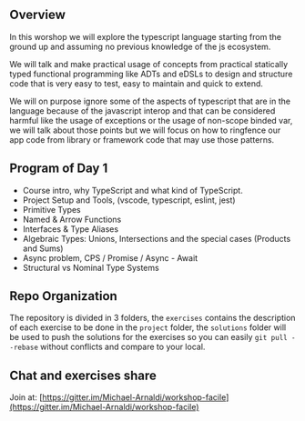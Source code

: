 ## Overview

In this worshop we will explore the typescript language starting from the ground up and assuming no previous knowledge of the js ecosystem.

We will talk and make practical usage of concepts from practical statically typed functional programming like ADTs and eDSLs to design and structure code that is very easy to test, easy to maintain and quick to extend.

We will on purpose ignore some of the aspects of typescript that are in the language because of the javascript interop and that can be considered harmful like the usage of exceptions or the usage of non-scope binded var, we will talk about those points but we will focus on how to ringfence our app code from library or framework code that may use those patterns.

## Program of Day 1

- Course intro, why TypeScript and what kind of TypeScript.
- Project Setup and Tools, (vscode, typescript, eslint, jest)
- Primitive Types
- Named & Arrow Functions
- Interfaces & Type Aliases
- Algebraic Types: Unions, Intersections and the special cases (Products and Sums)
- Async problem, CPS / Promise / Async - Await
- Structural vs Nominal Type Systems

## Repo Organization

The repository is divided in 3 folders, the `exercises` contains the description of each exercise to be done in the `project` folder, the `solutions` folder will be used to push the solutions for the exercises so you can easily `git pull --rebase` without conflicts and compare to your local.

## Chat and exercises share

Join at: [https://gitter.im/Michael-Arnaldi/workshop-facile](https://gitter.im/Michael-Arnaldi/workshop-facile)
